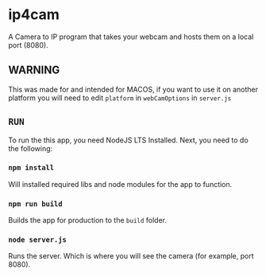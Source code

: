 # ip4cam

A Camera to IP program that takes your webcam and hosts them on a local port (8080). 

## WARNING

This was made for and intended for MACOS, if you want to use it on another platform you will need to edit `platform` in `webCamOptions` in `server.js`

## `RUN`

To run the this app, you need NodeJS LTS Installed. Next, you need to do the following:

### `npm install`

Will installed required libs and node modules for the app to function.

### `npm run build`

Builds the app for production to the `build` folder.

### `node server.js`

Runs the server. Which is where you will see the camera (for example, port 8080).
